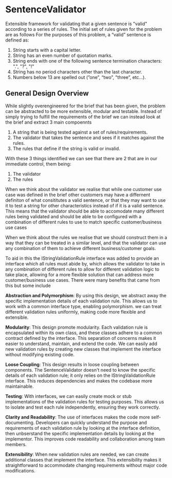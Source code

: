 # SentenceValidator
Extensible framework for validating that a given sentence is "valid" according to a series of rules. The initial set of rules given for the problem are as follows
For the purposes of this problem, a “valid” sentence is defined as:
1. String starts with a capital letter.
2. String has an even number of quotation marks.
3. String ends with one of the following sentence termination characters: ".", "?", "!"
4. String has no period characters other than the last character.
5. Numbers below 13 are spelled out (”one”, “two”, "three”, etc…).

## General Design Overview
While slightly overengineered for the brief that has been given, the problem can be abstracted to be more extensible, modular and testable. Instead of simply trying to fulfill
the requirements of the brief we can instead look at the brief and extract 3 main compoennts
1. A string that is being tested against a set of rules/requirements.
2. The validator that takes the sentence and sees if it matches against the rules.
3. The rules that define if the string is valid or invalid.

With these 3 things identified we can see that there are 2 that are in our immediate control, them being:
1. The validator
2. The rules

When we think about the validator we realise that while one customer use case was defined in the brief other customers may have a differnent definiton of what consititutes a valid sentence,
or that they may want to use it to test a string for other characteristics instead of if it is a valid sentence. This means that the validator should be able to accomodate many different rules
being validated and should be able to be configured with a combination of different rules to use to match specific customer/business use cases

When we think about the rules we realise that we should construct them in a way that they can be treated in a similar level, and that the validator can use any combination of them to achieve different
business/customer goals.

To aid in this the IStringValidationRule interface was added to provide an interface which all rules must abide by, which allows the validator to take in any combination of different rules to allow for 
different validation logic to take place, allowing for a more flexible solution that can address more customer/business use cases. There were many benefits that came from this but some include

**Abstraction and Polymorphism**: By using this design, we abstract away the specific implementation details of each validation rule. This allows us to work with a common interface type, enabling polymorphism. we can treat different validation rules uniformly, making code more flexible and extensible.

**Modularity**: This design promote modularity. Each validation rule is encapsulated within its own class, and these classes adhere to a common contract defined by the interface. This separation of concerns makes it easier to understand, maintain, and extend the code. We can easily add new validation rules by creating new classes that implement the interface without modifying existing code.

**Loose Coupling**: This design results in loose coupling between components. The SentenceValidator doesn't need to know the specific details of each validation rule; it only relies on the IStringValidationRule interface. This reduces dependencies and makes the codebase more maintainable.

**Testing**: With interfaces, we can easily create mock or stub implementations of the validation rules for testing purposes. This allows us to isolate and test each rule independently, ensuring they work correctly.

**Clarity and Readability**: The use of interfaces makes the code more self-documenting. Developers can quickly understand the purpose and requirements of each validation rule by looking at the interface definition, then unbserstand the specific implementation details by looking at the implementor. This improves code readability and collaboration among team members.

**Extensibility**: When new validation rules are needed, we can create additional classes that implement the interface. This extensibility makes it straightforward to accommodate changing requirements without major code modifications.
